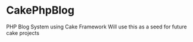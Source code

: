 CakePhpBlog
===========

PHP Blog System using Cake Framework
Will use this as a seed for future cake projects
